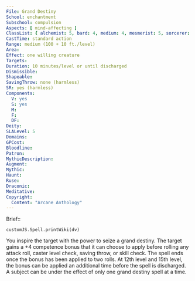 ```yaml
---
File: Grand Destiny
School: enchantment
Subschool: compulsion
Aspects: [ mind-affecting ]
ClassList: { alchemist: 5, bard: 4, medium: 4, mesmerist: 5, sorcerer: 5, wizard: 5, summoner: 5, unchained summoner: 5 }
CastTime: standard action
Range: medium (100 + 10 ft./level)
Area: 
Effect: one willing creature
Targets: 
Duration: 10 minutes/level or until discharged
Dismissible: 
Shapeable: 
SavingThrow: none (harmless)
SR: yes (harmless)
Components:
  V: yes
  S: yes
  M: 
  F: 
  DF: 
Deity: 
SLALevel: 5
Domains: 
GPCost: 
Bloodline: 
Patron: 
MythicDescription: 
Augment: 
Mythic: 
Haunt: 
Ruse: 
Draconic: 
Meditative: 
Copyright:
  Content: "Arcane Anthology"
---
```

Brief:: 

```dataviewjs
customJS.Spell.printWiki(dv)
```

You inspire the target with the power to seize a grand destiny. The target gains a +4 competence bonus that it can choose to apply before rolling any attack roll, caster level check, saving throw, or skill check. The spell ends once the bonus has been applied to two rolls. At 12th level and 15th level, the bonus can be applied an additional time before the spell is discharged. A subject can be under the effect of only one grand destiny spell at a time.
